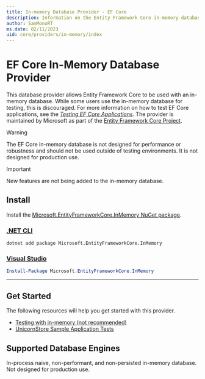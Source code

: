 ```yaml
---
title: In-memory Database Provider - EF Core
description: Information on the Entity Framework Core in-memory database provider
author: SamMonoRT
ms.date: 02/11/2023
uid: core/providers/in-memory/index
---
```

# EF Core In-Memory Database Provider

This database provider allows Entity Framework Core to be used with an in-memory database. While some users use the in-memory database for testing, this is discouraged. For more information on how to test EF Core applications, see the [_Testing EF Core Applications_](xref:core/testing/index). The provider is maintained by Microsoft as part of the [Entity Framework Core Project](https://github.com/dotnet/efcore).

> [!WARNING]
> The EF Core in-memory database is not designed for performance or robustness and should not be used outside of testing environments. It is not designed for production use.

> [!IMPORTANT]
> New features are not being added to the in-memory database.

## Install

Install the [Microsoft.EntityFrameworkCore.InMemory NuGet package](https://www.nuget.org/packages/Microsoft.EntityFrameworkCore.InMemory/).

### [.NET CLI](#tab/dotnet-core-cli)

```dotnetcli
dotnet add package Microsoft.EntityFrameworkCore.InMemory
```

### [Visual Studio](#tab/vs)

```powershell
Install-Package Microsoft.EntityFrameworkCore.InMemory
```

***

## Get Started

The following resources will help you get started with this provider.

* [Testing with in-memory (not recommended)](xref:core/testing/testing-without-the-database#inmemory-provider)
* [UnicornStore Sample Application Tests](https://github.com/rowanmiller/UnicornStore/blob/master/UnicornStore/src/UnicornStore.Tests/Controllers/ShippingControllerTests.cs)

## Supported Database Engines

In-process naive, non-performant, and non-persisted in-memory database. Not designed for production use.
